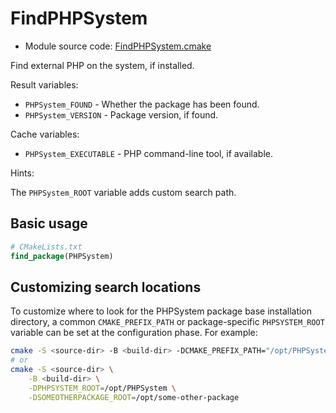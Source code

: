 <!-- This is auto-generated file. -->
# FindPHPSystem

* Module source code: [FindPHPSystem.cmake](https://github.com/petk/php-build-system/blob/master/cmake/cmake/modules/FindPHPSystem.cmake)

Find external PHP on the system, if installed.

Result variables:

* `PHPSystem_FOUND` - Whether the package has been found.
* `PHPSystem_VERSION` - Package version, if found.

Cache variables:

* `PHPSystem_EXECUTABLE` - PHP command-line tool, if available.

Hints:

The `PHPSystem_ROOT` variable adds custom search path.

## Basic usage

```cmake
# CMakeLists.txt
find_package(PHPSystem)
```

## Customizing search locations

To customize where to look for the PHPSystem package base
installation directory, a common `CMAKE_PREFIX_PATH` or
package-specific `PHPSYSTEM_ROOT` variable can be set at
the configuration phase. For example:

```sh
cmake -S <source-dir> -B <build-dir> -DCMAKE_PREFIX_PATH="/opt/PHPSystem;/opt/some-other-package"
# or
cmake -S <source-dir> \
    -B <build-dir> \
    -DPHPSYSTEM_ROOT=/opt/PHPSystem \
    -DSOMEOTHERPACKAGE_ROOT=/opt/some-other-package
```
